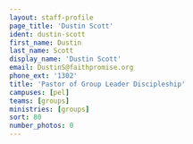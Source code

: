 ```yaml
---
layout: staff-profile
page_title: 'Dustin Scott'
ident: dustin-scott
first_name: Dustin
last_name: Scott
display_name: 'Dustin Scott'
email: DustinS@faithpromise.org
phone_ext: '1302'
title: 'Pastor of Group Leader Discipleship'
campuses: [pel]
teams: [groups]
ministries: [groups]
sort: 80
number_photos: 0
---
```


